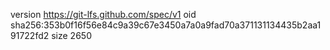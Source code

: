 version https://git-lfs.github.com/spec/v1
oid sha256:353b0f16f56e84c9a39c67e3450a7a0a9fad70a371131134435b2aa191722fd2
size 2650
